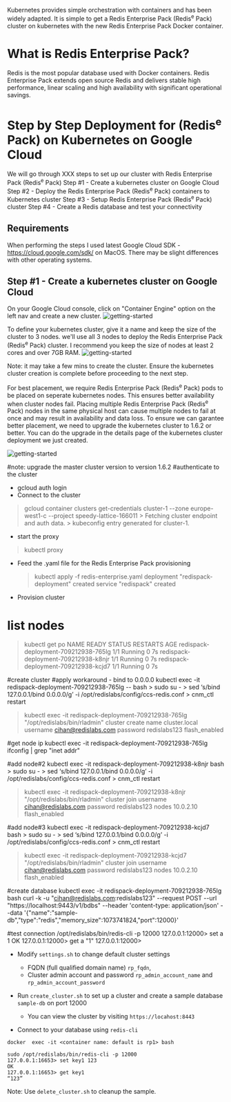 Kubernetes provides simple orchestration with containers and has been widely adapted. It is simple to get a Redis Enterprise Pack (Redis<sup>e</sup> Pack) cluster on kubernetes with the new Redis Enterprise Pack Docker container. 

# What is Redis Enterprise Pack?
Redis is the most popular database used with Docker containers. Redis Enterprise Pack extends open source Redis and delivers stable high performance, linear scaling and high availability with significant operational savings.

# Step by Step Deployment for (Redis<sup>e</sup> Pack) on Kubernetes on Google Cloud 
We will go through XXX steps to set up our cluster with Redis Enterprise Pack (Redis<sup>e</sup> Pack)
Step #1 - Create a kubernetes cluster on Google Cloud
Step #2 - Deploy the Redis Enterprise Pack (Redis<sup>e</sup> Pack) containers to Kubernetes cluster
Step #3 - Setup Redis Enterprise Pack (Redis<sup>e</sup> Pack) cluster
Step #4 - Create a Redis database and test your connectivity

## Requirements
When performing the steps I used latest Google Cloud SDK - https://cloud.google.com/sdk/ on MacOS. There may be slight differences with other operating systems.

## Step #1 - Create a kubernetes cluster on Google Cloud
On your Google Cloud console, click on "Container Engine" option on the left nav and create a new cluster.
![getting-started](https://raw.githubusercontent.com/cihanb/kubernetesdemo_rp/media/get-started.jpeg)

To define your kubernetes cluster, give it a name and keep the size of the cluster to 3 nodes. we'll use all 3 nodes to deploy the Redis Enterprise Pack (Redis<sup>e</sup> Pack) cluster. I recommend you keep the size of nodes at least 2 cores and over 7GB RAM.
![getting-started](https://raw.githubusercontent.com/cihanb/kubernetesdemo_rp/media/create-cluster.jpeg)

Note: it may take a few mins to create the cluster. Ensure the kubernetes cluster creation is complete before proceeding to the next step.

For best placement, we require Redis Enterprise Pack (Redis<sup>e</sup> Pack) pods to be placed on seperate kubernetes nodes. This ensures better availability when cluster nodes fail. Placing multiple Redis Enterprise Pack (Redis<sup>e</sup> Pack) nodes in the same physical host can cause multiple nodes to fail at once and may result in availability and data loss. To ensure we can garantee better placement, we need to upgrade the kubernetes cluster to 1.6.2 or better. You can do the upgrade in the details page of the kubernetes cluster deployment we just created. 

![getting-started](https://raw.githubusercontent.com/cihanb/kubernetesdemo_rp/media/view-cluster.jpeg)


  #note: upgrade the master cluster version to version 1.6.2
  #authenticate to the cluster
  - gcloud auth login 
  - Connect to the cluster 
  > gcloud container clusters get-credentials cluster-1 --zone europe-west1-c --project speedy-lattice-166011
    > Fetching cluster endpoint and auth data.
    > kubeconfig entry generated for cluster-1.
  - start the proxy
  > kubectl proxy
- Feed the .yaml file for the Redis Enterprise Pack provisioning
  > kubectl apply -f redis-enterprise.yaml
    > deployment "redispack-deployment" created
    > service "redispack" created
- Provision cluster
# list nodes
  > kubectl get po
NAME                                   READY     STATUS    RESTARTS   AGE
redispack-deployment-709212938-765lg   1/1       Running   0          7s
redispack-deployment-709212938-k8njr   1/1       Running   0          7s
redispack-deployment-709212938-kcjd7   1/1       Running   0          7s


#create cluster
#apply workaround - bind to 0.0.0.0
kubectl exec -it redispack-deployment-709212938-765lg -- bash
    > sudo su -
    > sed ‘s/bind 127.0.0.1/bind 0.0.0.0/g’ -i /opt/redislabs/config/ccs-redis.conf
    > cnm_ctl restart
  > kubectl exec -it redispack-deployment-709212938-765lg "/opt/redislabs/bin/rladmin" cluster create name cluster.local username cihan@redislabs.com password redislabs123 flash_enabled

#get node ip
  kubectl exec -it redispack-deployment-709212938-765lg ifconfig | grep "inet addr"

#add node#2
  kubectl exec -it redispack-deployment-709212938-k8njr bash
    > sudo su -
    > sed ‘s/bind 127.0.0.1/bind 0.0.0.0/g’ -i /opt/redislabs/config/ccs-redis.conf
    > cnm_ctl restart
  > kubectl exec -it redispack-deployment-709212938-k8njr "/opt/redislabs/bin/rladmin" cluster join username cihan@redislabs.com password redislabs123 nodes 10.0.2.10 flash_enabled

#add node#3
  kubectl exec -it redispack-deployment-709212938-kcjd7  bash
    > sudo su -
    > sed ‘s/bind 127.0.0.1/bind 0.0.0.0/g’ -i /opt/redislabs/config/ccs-redis.conf
    > cnm_ctl restart
  > kubectl exec -it redispack-deployment-709212938-kcjd7 "/opt/redislabs/bin/rladmin" cluster join username cihan@redislabs.com password redislabs123 nodes 10.0.2.10 flash_enabled

#create database
kubectl exec -it redispack-deployment-709212938-765lg bash
curl -k -u "cihan@redislabs.com:redislabs123" --request POST --url "https://localhost:9443/v1/bdbs" --header 'content-type: application/json' --data '{"name":"sample-db","type":"redis","memory_size":1073741824,"port":12000}'

#test connection
/opt/redislabs/bin/redis-cli -p 12000
127.0.0.1:12000> set a 1
OK
127.0.0.1:12000> get a
"1"
127.0.0.1:12000>









- Modify ```settings.sh``` to change default cluster settings
  - FQDN (full qualified domain name) ```rp_fqdn```, 
  - Cluster admin account and password ```rp_admin_account_name``` and ```rp_admin_account_password```
- Run ```create_cluster.sh``` to set up a cluster and create a sample database ```sample-db``` on port 12000
  - You can view the cluster by visiting ```https://locahost:8443``` 

- Connect to your database using ```redis-cli``` 
```
docker  exec -it <container name: default is rp1> bash
```
```
sudo /opt/redislabs/bin/redis-cli -p 12000
127.0.0.1:16653> set key1 123
OK
127.0.0.1:16653> get key1
“123”
```
Note: Use ```delete_cluster.sh``` to cleanup the sample.